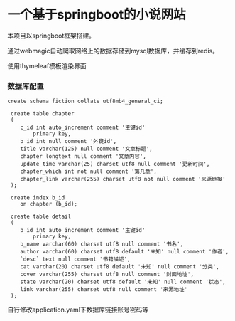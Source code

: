 # 一个基于springboot的小说网站

本项目以springboot框架搭建。

通过webmagic自动爬取网络上的数据存储到mysql数据库，并缓存到redis。

使用thymeleaf模板渲染界面
    

### 数据库配置

``` mysql 
create schema fiction collate utf8mb4_general_ci;
 
 create table chapter
 (
 	c_id int auto_increment comment '主键id'
 		primary key,
 	b_id int null comment '外键id',
 	title varchar(125) null comment '文章标题',
 	chapter longtext null comment '文章内容',
 	update_time varchar(25) charset utf8 null comment '更新时间',
 	chapter_which int not null comment '第几章',
 	chapter_link varchar(255) charset utf8 not null comment '来源链接'
 );
 
 create index b_id
 	on chapter (b_id);
 
 create table detail
 (
 	b_id int auto_increment comment '主键id'
 		primary key,
 	b_name varchar(60) charset utf8 null comment '书名',
 	author varchar(60) charset utf8 default '未知' null comment '作者',
 	`desc` text null comment '书籍描述',
 	cat varchar(20) charset utf8 default '未知' null comment '分类',
 	cover varchar(255) charset utf8 null comment '封面地址',
 	state varchar(20) charset utf8 default '未知' null comment '状态',
 	link varchar(255) charset utf8 null comment '来源地址'
 );
```
自行修改application.yaml下数据库链接账号密码等


